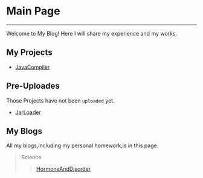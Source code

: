 # Main Page
----------
Welcome to My Blog!
Here I will share my experience and my works.  
## My Projects
+ [JavaCompiler](https://qiufeng54321.github.io/posts/projects/JavaCompiler)  

## Pre-Uploades
Those Projects have not been `uploaded` yet.  
+ [JarLoader](https://qiufeng54321.github.io/posts/pre-uploads/JarLoader)  

## My Blogs  
All my blogs,including my personal homework,is in this page.  
>Science
>>[HormoneAndDisorder](https://qiufeng54321.github.io/posts/blogs/science/HormoneAndDisorder)
